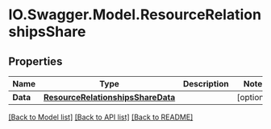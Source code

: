 # IO.Swagger.Model.ResourceRelationshipsShare
## Properties

Name | Type | Description | Notes
------------ | ------------- | ------------- | -------------
**Data** | [**ResourceRelationshipsShareData**](ResourceRelationshipsShareData.md) |  | [optional] 

[[Back to Model list]](../README.md#documentation-for-models) [[Back to API list]](../README.md#documentation-for-api-endpoints) [[Back to README]](../README.md)

